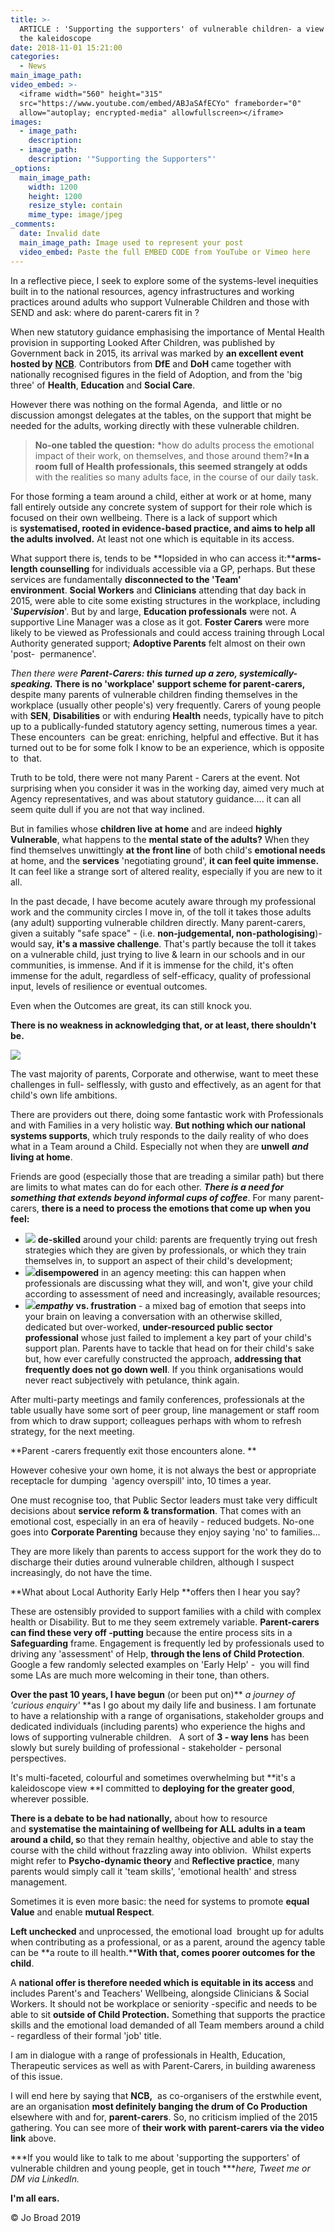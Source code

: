 ```yaml
---
title: >-
  ARTICLE : 'Supporting the supporters' of vulnerable children- a view through
  the kaleidoscope
date: 2018-11-01 15:21:00
categories:
  - News
main_image_path:
video_embed: >-
  <iframe width="560" height="315"
  src="https://www.youtube.com/embed/ABJaSAfECYo" frameborder="0"
  allow="autoplay; encrypted-media" allowfullscreen></iframe>
images:
  - image_path:
    description:
  - image_path:
    description: '"Supporting the Supporters"'
_options:
  main_image_path:
    width: 1200
    height: 1200
    resize_style: contain
    mime_type: image/jpeg
_comments:
  date: Invalid date
  main_image_path: Image used to represent your post
  video_embed: Paste the full EMBED CODE from YouTube or Vimeo here
---
```


In a reflective piece, I seek to explore some of the systems-level inequities built in to the national resources, agency infrastructures and working practices around adults who support Vulnerable Children and those with SEND and ask: where do parent-carers fit in ?

When new statutory guidance emphasising the importance of Mental Health provision in supporting Looked After Children, was published by Government back in 2015, its arrival was marked by **an excellent event hosted by** [**NCB**](https://www.ncb.org.uk/). Contributors from **DfE** and **DoH** came together with nationally recognised figures in the field of Adoption, and from the 'big three' of&nbsp;**Health**, **Education** and **Social Care**.

However there was nothing on the formal Agenda,&nbsp; and little or no discussion amongst delegates at the tables, on the support that might be needed for the adults, working directly with these vulnerable children.

> **No-one tabled the question:** *how do adults process the emotional impact of their work, on themselves, and those around them?***In a room full of Health professionals, this seemed strangely at odds** with the realities so many adults face, in the course of our daily task.

For those forming a team around a child, either at work or at home, many fall entirely outside any concrete system of support for their role which is focused on their own wellbeing. There is a lack of support which is&nbsp;**systematised, rooted in evidence-based practice, and aims to help all the adults involved.**&nbsp;At least not one which is equitable in its access.

What support there is, tends to be **lopsided in who can access it:****arms-length counselling** for individuals accessible via a GP, perhaps. But these services are fundamentally **disconnected to the 'Team' environment**.&nbsp;**Social Workers** and **Clinicians** attending that day back in 2015, were able to cite some existing structures in the workplace, including '***Supervision***'. But by and large, **Education professionals** were not. A supportive Line Manager was a close as it got.&nbsp;**Foster Carers** were more likely to be viewed as Professionals and could access training through Local Authority generated support; **Adoptive Parents** felt almost on their own 'post-&nbsp; permanence'.&nbsp;

*Then there were* ***Parent-Carers: this turned up a zero, systemically-speaking.*&nbsp;There is no 'workplace' support scheme for parent-carers,** despite many parents of vulnerable children finding themselves in the workplace (usually other people's) very frequently. Carers of young people with **SEN**, **Disabilities** or with enduring **Health** needs, typically have to pitch up to a publically-funded statutory agency setting, numerous times a year. These encounters &nbsp;can be great: enriching, helpful and effective. But it has turned out to be for some folk I know to be an experience, which is opposite to&nbsp; that.

Truth to be told, there were not many Parent - Carers at the event. Not surprising when you consider it was in the working day, aimed very much at Agency representatives, and was about statutory guidance…. it can all seem quite dull if you are not that way inclined.&nbsp;

But in families whose **children live at home** and are indeed **highly Vulnerable**, what happens to the **mental state of the adults?**&nbsp;When they find themselves unwittingly **at the front line** of both child's **emotional needs** at home, and the **services**&nbsp;'negotiating ground', **it can feel quite immense.** It can feel like a strange sort of altered reality, especially if you are new to it all.

In the past decade, I have become acutely aware through my professional work and the community circles I move in, of the toll it takes those adults (any adult) supporting vulnerable children directly. Many parent-carers, given a suitably "safe space" - (i.e.&nbsp;**non-judgemental, non-pathologising**)- would say, **it's a massive challenge**. That's partly because the toll it takes on a vulnerable child, just trying to live & learn in our schools and in our communities, is immense. And if it is immense for the child, it's often immense for the adult, regardless of self-efficacy, quality of professional input, levels of resilience or eventual outcomes.

Even when the Outcomes are great, its can still knock you.

**There is no weakness in acknowledging that, or at least, there shouldn't be.**

![](/uploads/children-champion-quote.PNG)

The vast majority of parents, Corporate and otherwise, want to meet these challenges in full- selflessly, with gusto and effectively, as an agent for that child's own life ambitions.&nbsp;

There are providers out there, doing some fantastic work with Professionals and with Families in a very holistic way.&nbsp;**But nothing which our national systems supports**, which truly responds to the daily reality of who does what in a Team around a Child. Especially not when they are **unwell**&nbsp;***and* living at home**.

Friends are good (especially those that are treading a similar path) but there are limits to what mates can do for each other.&nbsp;***There is a need for something that extends beyond informal cups of coffee***. For many parent-carers, **there is a need to process the emotions that come up when you feel:**

* ![](/uploads/kindle-templates-bullet-1.jpg)&nbsp;**de-skilled** around your child: parents are frequently trying out fresh strategies which they are given by professionals, or which they train themselves in, to support an aspect of their child's development;
* ![](/uploads/kindle-templates-bullet-1.jpg)**disempowered** in an agency meeting: this can happen when professionals are discussing what they will, and won't, give your child according to assessment of need and increasingly, available resources; &nbsp;
* ![](/uploads/kindle-templates-bullet-1.jpg)***empathy***&nbsp;**vs. frustration**&nbsp;- a mixed bag of emotion that seeps into your brain on leaving a conversation with an otherwise skilled, dedicated but over-worked,&nbsp;**under-resourced public sector professional** whose just failed to implement a key part of your child's support plan. Parents have to tackle that head on for their child's sake but, how ever carefully constructed the approach, **addressing that frequently does not go down well**. If you think organisations would never react subjectively with petulance, think again.&nbsp;

After multi-party meetings and family conferences, professionals at the table usually have some sort of peer group, line management or staff room from which to draw support; colleagues perhaps with whom to refresh strategy, for the next meeting.&nbsp;

**Parent -carers frequently exit those encounters alone. **

However cohesive your own home, it is not always the best or appropriate receptacle for dumping&nbsp; 'agency overspill' into, 10 times a year.

One must recognise too, that Public Sector leaders must take very difficult decisions about **service reform & transformation**. That comes with an emotional cost, especially in an era of heavily - reduced budgets. No-one goes into **Corporate Parenting**&nbsp;because they enjoy saying 'no' to families...

They are more likely than parents to access support for the work they do to discharge their duties around vulnerable children, although I suspect increasingly, do not have the time.

**What about Local Authority Early Help&nbsp;**offers then I hear you say?

These are ostensibly provided to support families with a child with complex health or Disability. But to me they seem extremely variable. **Parent-carers can find these very off -putting** because the entire process sits in a **Safeguarding** frame. Engagement is frequently led by professionals used to driving any 'assessment' of Help, **through the lens of Child Protection**.&nbsp; Google a few randomly selected examples on 'Early Help' -&nbsp; you will find some LAs are much more welcoming in their tone, than others.

**Over the past 10 years, I have begun** (or been put on)**&nbsp;*a journey of 'curious enquiry'*&nbsp;**as I go about my daily life and business. I am fortunate to have a relationship with a range of organisations, stakeholder groups and dedicated individuals (including parents) who experience the highs and lows of supporting vulnerable children. &nbsp; A sort of **3 - way lens** has been slowly but surely building of professional - stakeholder - personal perspectives.&nbsp;

It's multi-faceted, colourful and sometimes overwhelming but **it's a kaleidoscope view&nbsp;**I committed to **deploying for the greater good**, wherever possible.

**There is a debate to be had nationally,** about how to resource and&nbsp;**systematise the maintaining of wellbeing for ALL adults in a team** **around a child, s**o that they remain healthy, objective and able to stay the course with the child without frazzling away into oblivion.&nbsp; Whilst experts might refer to **Psycho-dynamic theory** and&nbsp;**Reflective practice**, many parents would simply call it 'team skills', 'emotional health' and stress management.

Sometimes it is even more basic: the need for systems to promote **equal Value** and enable **mutual Respect**.

**Left unchecked** and unprocessed, the emotional load&nbsp; brought up for adults when contributing as a professional, or as a parent, around the agency table can be&nbsp;**a route to ill health.****With that, comes poorer outcomes for the child**.

A **national offer is therefore needed which is equitable in its access** and includes Parent's and Teachers' Wellbeing, alongside Clinicians & Social Workers. It should not be workplace or seniority -specific and needs to be able to sit&nbsp;**outside of Child Protection.**&nbsp;Something that supports the practice skills and the emotional load demanded of all Team members around a child - regardless of their formal 'job' title.

I am in dialogue with a range of professionals in Health, Education, Therapeutic services as well as with Parent-Carers, in building awareness of this issue.

I will end here by saying that **NCB,**&nbsp; as co-organisers of the erstwhile event, are an organisation **most definitely banging the drum of Co Production** elsewhere with and for,&nbsp;**parent-carers**. So, no criticism implied of the 2015 gathering. You can see more of **their work with parent-carers via the video link** above.

***If you would like to talk to me about 'supporting the supporters' of vulnerable children and young people, get in touch&nbsp;****here, Tweet me or DM via LinkedIn.*

**I'm all ears.**

&copy; Jo Broad 2019